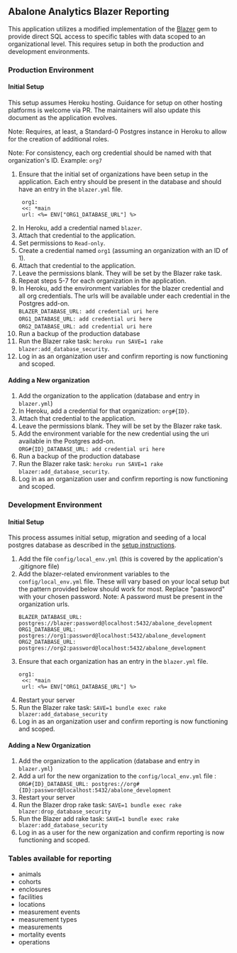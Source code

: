 ## Abalone Analytics Blazer Reporting

This application utilizes a modified implementation of the [Blazer](https://github.com/ankane/blazer) gem to provide direct SQL access to specific tables with data scoped to an organizational level. This requires setup in both the production and development environments.

### Production Environment

#### Initial Setup

This setup assumes Heroku hosting. Guidance for setup on other hosting platforms is welcome via PR. The maintainers will also update this document as the application evolves.

Note: Requires, at least, a Standard-0 Postgres instance in Heroku to allow for the creation of additional roles.

Note: For consistency, each org credential should be named with that organization's ID. Example: `org7`

1. Ensure that the initial set of organizations have been setup in the application. Each entry should be present in the database and should have an entry in the `blazer.yml` file.
   ```text
    org1:
    <<: *main
    url: <%= ENV["ORG1_DATABASE_URL"] %>
   ```
2. In Heroku, add a credential named `blazer`.
3. Attach that credential to the application.
4. Set permissions to `Read-only`.
5. Create a credential named `org1` (assuming an organization with an ID of 1).
6. Attach that credential to the application.
7. Leave the permissions blank. They will be set by the Blazer rake task.
8. Repeat steps 5-7 for each organization in the application.
9. In Heroku, add the environment variables for the blazer credential and all org credentials. The urls will be available under each credential in the Postgres add-on.  
    `BLAZER_DATABASE_URL: add credential uri here`  
    `ORG1_DATABASE_URL: add credential uri here`  
    `ORG2_DATABASE_URL: add credential uri here`  
10. Run a backup of the production database
11. Run the Blazer rake task: `heroku run SAVE=1 rake blazer:add_database_security`.
12. Log in as an organization user and confirm reporting is now functioning and scoped.

#### Adding a New organization

1. Add the organization to the application (database and entry in `blazer.yml`)
2. In Heroku, add a credential for that organization: `org#{ID}`.
3. Attach that credential to the application.
4. Leave the permissions blank. They will be set by the Blazer rake task.
5. Add the environment variable for the new credential using the uri available in the Postgres add-on.  
    `ORG#{ID}_DATABASE_URL: add credential uri here`
6. Run a backup of the production database
7. Run the Blazer rake task: `heroku run SAVE=1 rake blazer:add_database_security`.
8. Log in as an organization user and confirm reporting is now functioning and scoped.

[](#dev-environment)
### Development Environment

#### Initial Setup

This process assumes initial setup, migration and seeding of a local postgres database as described in the [setup instructions](https://github.com/rubyforgood/abalone/blob/main/README.md).

1. Add the file `config/local_env.yml` (this is covered by the application's .gitignore file)
2. Add the blazer-related environment variables to the `config/local_env.yml` file. These will vary based on your local setup but the pattern provided below should work for most. Replace "password" with your chosen password. Note: A password must be present in the organization urls.
    ```text
    BLAZER_DATABASE_URL: postgres://blazer:password@localhost:5432/abalone_development
    ORG1_DATABASE_URL: postgres://org1:password@localhost:5432/abalone_development
    ORG2_DATABASE_URL: postgres://org2:password@localhost:5432/abalone_development
    ```
3. Ensure that each organization has an entry in the `blazer.yml` file.
   ```text
   org1:
    <<: *main
    url: <%= ENV["ORG1_DATABASE_URL"] %>
   ```
3. Restart your server
4. Run the Blazer rake task: `SAVE=1 bundle exec rake blazer:add_database_security`
5. Log in as an organization user and confirm reporting is now functioning and scoped.

#### Adding a New Organization 

1. Add the organization to the application (database and entry in `blazer.yml`)
2. Add a url for the new organization to the `config/local_env.yml` file :   
    `ORG#{ID}_DATABASE_URL: postgres://org#{ID}:password@localhost:5432/abalone_development`
3. Restart your server
4. Run the Blazer drop rake task: `SAVE=1 bundle exec rake blazer:drop_database_security`
5. Run the Blazer add rake task: `SAVE=1 bundle exec rake blazer:add_database_security`
6. Log in as a user for the new organization and confirm reporting is now functioning and scoped.

### Tables available for reporting
- animals
- cohorts
- enclosures
- facilities
- locations
- measurement events
- measurement types
- measurements
- mortality events
- operations